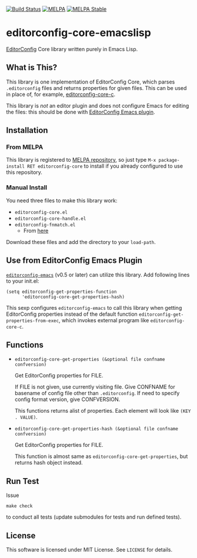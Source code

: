 [![Build Status](https://travis-ci.org/10sr/editorconfig-core-emacslisp.svg)](https://travis-ci.org/10sr/editorconfig-core-emacslisp)
[![MELPA](https://melpa.org/packages/editorconfig-core-badge.svg)](https://melpa.org/#/editorconfig-core)
[![MELPA Stable](https://stable.melpa.org/packages/editorconfig-core-badge.svg)](https://stable.melpa.org/#/editorconfig-core)



editorconfig-core-emacslisp
============================

[EditorConfig](http://editorconfig.org/) Core library written purely in Emacs
Lisp.


What is This?
---------------

This library is one implementation of EditorConfig Core, which parses
`.editorconfig` files and returns properties for given files.
This can be used in place of, for example,
[editorconfig-core-c](https://github.com/editorconfig/editorconfig-core-c).

This library is *not* an editor plugin and does not configure Emacs for editing
the files: this should be done with
[EditorConfig Emacs plugin](https://github.com/editorconfig/editorconfig-emacs).



Installation
-------------


### From MELPA ###

This library is registered to [MELPA repository](http://melpa.org), so just
type `M-x package-install RET editorconfig-core` to install if you already
configured to use this repository.


### Manual Install ###

You need three files to make this library work:

* `editorconfig-core.el`
* `editorconfig-core-handle.el`
* `editorconfig-fnmatch.el`
  * From [here](https://github.com/10sr/editorconfig-fnmatch-el)

Download these files and add the directory to your `load-path`.



Use from EditorConfig Emacs Plugin
----------------------------------

[`editorconfig-emacs`](https://github.com/editorconfig/editorconfig-emacs)
(v0.5 or later) can utilize this library.
Add following lines to your init.el:

    (setq editorconfig-get-properties-function
          'editorconfig-core-get-properties-hash)

This sexp configures `editorconfig-emacs` to call this library when getting
EditorConfig properties instead of the default function
 `editorconfig-get-properties-from-exec`, which invokes external program
like `editorconfig-core-c`.





Functions
--------

* `editorconfig-core-get-properties (&optional file confname confversion)`

  Get EditorConfig properties for FILE.

  If FILE is not given, use currently visiting file.
Give CONFNAME for basename of config file other than `.editorconfig`.
If need to specify config format version, give CONFVERSION.

  This functions returns alist of properties. Each element will look like
`(KEY . VALUE)`.

* `editorconfig-core-get-properties-hash (&optional file confname confversion)`

  Get EditorConfig properties for FILE.

  This function is almost same as `editorconfig-core-get-properties`, but
returns hash object instead.



Run Test
---------

Issue

    make check

to conduct all tests (update submodules for tests and run defined tests).

License
---------

This software is licensed under MIT License. See `LICENSE` for details.
